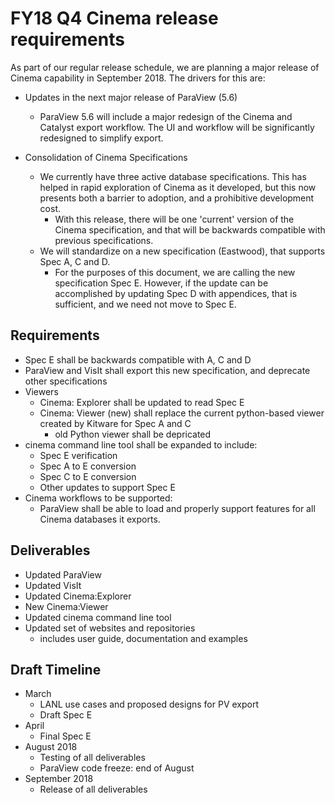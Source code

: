 # FY18 Q4 Cinema release requirements

As part of our regular release schedule, we are planning a major release of
Cinema capability in September 2018. The drivers for this are:

* Updates in the next major release of ParaView (5.6)
    * ParaView 5.6 will include a major redesign of the Cinema and Catalyst
      export workflow. The UI and workflow will be significantly redesigned
      to simplify export.

* Consolidation of Cinema Specifications
    * We currently have three active database specifications. This has helped
      in rapid exploration of Cinema as it developed, but this now presents
      both a barrier to adoption, and a prohibitive development cost. 
        * With this release, there will be one 'current' version of the 
          Cinema specification, and that will be backwards compatible with 
          previous specifications.
    * We will standardize on a new specification (Eastwood), that supports 
      Spec A, C and D.
        * For the purposes of this document, we are calling the new
          specification Spec E. However, if the update can be accomplished by
          updating Spec D with appendices, that is sufficient, and we need
          not move to Spec E.

## Requirements

* Spec E shall be backwards compatible with A, C and D
* ParaView and VisIt shall export this new specification, and deprecate other
  specifications
* Viewers
    * Cinema: Explorer shall be updated to read Spec E
    * Cinema: Viewer (new) shall replace the current python-based viewer 
      created by Kitware for Spec A and C
        * old Python viewer shall be depricated
* cinema command line tool shall be expanded to include:
    * Spec E verification
    * Spec A to E conversion
    * Spec C to E conversion
    * Other updates to support Spec E
* Cinema workflows to be supported:
    * ParaView shall be able to load and properly support features for all
      Cinema databases it exports.

## Deliverables
* Updated ParaView
* Updated VisIt
* Updated Cinema:Explorer
* New Cinema:Viewer
* Updated cinema command line tool
* Updated set of websites and repositories
    * includes user guide, documentation and examples

## Draft Timeline

* March
    * LANL use cases and proposed designs for PV export
    * Draft Spec E
* April
    * Final Spec E
* August 2018
    * Testing of all deliverables
    * ParaView code freeze: end of August
* September 2018
    * Release of all deliverables

